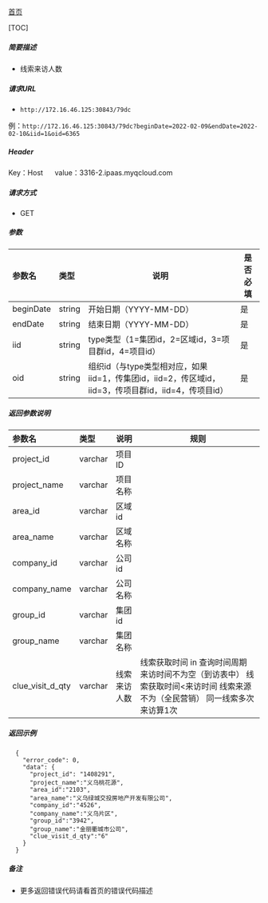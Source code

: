 [首页](README.md)

[TOC]
    
##### 简要描述

- 线索来访人数

##### 请求URL
- ` http://172.16.46.125:30843/79dc `

例：` http://172.16.46.125:30843/79dc?beginDate=2022-02-09&endDate=2022-02-10&iid=1&oid=6365 `

##### Header
Key：Host     
value：3316-2.ipaas.myqcloud.com
  
##### 请求方式
- GET 

##### 参数

|参数名|类型|说明|是否必填|
|:----    |:----- |-----   |-----   |
|beginDate |string |开始日期（YYYY-MM-DD）   |是|
|endDate |string |结束日期（YYYY-MM-DD）    |是|
|iid |string |type类型（1=集团id，2=区域id，3=项目群id，4=项目id）    |是|
|oid |string |组织id（与type类型相对应，如果iid=1，传集团id，iid=2，传区域id，iid=3，传项目群id，iid=4，传项目id）    |是|


##### 返回参数说明 

|参数名|类型|说明|规则|
|:-----  |:-----|----- |----- |
|project_id |varchar   |项目ID  |  |
|project_name |varchar   |项目名称  |  |
|area_id |varchar   |区域id  |  |
|area_name |varchar   |区域名称  |  |
|company_id |varchar   |公司id  |  |
|company_name |varchar   |公司名称  |  |
|group_id |varchar   |集团id  |  |
|group_name |varchar   |集团名称  |  |
|clue_visit_d_qty |varchar   |线索来访人数  |线索获取时间 in  查询时间周期 来访时间不为空（到访表中） 线索获取时间<来访时间 线索来源不为（全民营销） 同一线索多次来访算1次|

##### 返回示例 

``` 
  {
    "error_code": 0,
    "data": {
      "project_id": "1408291",
	  "project_name":"义乌桃花源",
	  "area_id":"2103",
	  "area_name":"义乌绿城交投房地产开发有限公司",
	  "company_id":"4526",
	  "company_name":"义乌片区",
	  "group_id":"3942",
	  "group_name":"金丽衢城市公司",
	  "clue_visit_d_qty":"6"
    }
  }
```

##### 备注 

- 更多返回错误代码请看首页的错误代码描述




